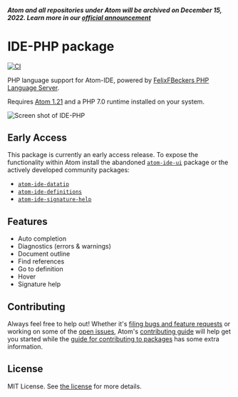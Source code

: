##### Atom and all repositories under Atom will be archived on December 15, 2022. Learn more in our [official announcement](https://github.blog/2022-06-08-sunsetting-atom/)
 # IDE-PHP package
[![CI](https://github.com/atom/language-sql/actions/workflows/ci.yml/badge.svg)](https://github.com/atom/ide-php/actions/workflows/ci.yml)

PHP language support for Atom-IDE, powered by [FelixFBeckers PHP Language Server](https://github.com/felixfbecker/php-language-server).

Requires [Atom 1.21](https://atom.io/) and a PHP 7.0 runtime installed on your system.

![Screen shot of IDE-PHP](https://user-images.githubusercontent.com/118951/30307874-5a0b03d6-9736-11e7-84d1-55eafe784cda.png)

## Early Access

This package is currently an early access release. To expose the functionality within Atom install the abandoned [`atom-ide-ui`](https://atom.io/packages/atom-ide-ui) package or the actively developed community packages:

- [`atom-ide-datatip`](https://github.com/atom-ide-community/atom-ide-datatip#readme)
- [`atom-ide-definitions`](https://github.com/atom-ide-community/atom-ide-definitions#readme)
- [`atom-ide-signature-help`](https://github.com/atom-ide-community/atom-ide-signature-help#readme)

## Features

* Auto completion
* Diagnostics (errors & warnings)
* Document outline
* Find references
* Go to definition
* Hover
* Signature help

## Contributing
Always feel free to help out!  Whether it's [filing bugs and feature requests](https://github.com/atom/languageserver-php/issues/new) or working on some of the [open issues](https://github.com/atom/languageserver-php/issues), Atom's [contributing guide](https://github.com/atom/atom/blob/master/CONTRIBUTING.md) will help get you started while the [guide for contributing to packages](https://github.com/atom/atom/blob/master/docs/contributing-to-packages.md) has some extra information.

## License
MIT License.  See [the license](LICENSE.md) for more details.
